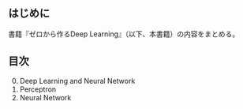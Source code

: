 ## はじめに

書籍『ゼロから作るDeep Learning』（以下、本書籍）の内容をまとめる。

## 目次
0. Deep Learning and Neural Network
1. Perceptron
2. Neural Network

